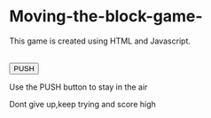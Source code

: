 # Moving-the-block-game-
This game is created using HTML and Javascript.
<!DOCTYPE html>
<html>
<head>
<meta name="viewport" content="width=device-width, initial-scale=1.0"/>
<style>
canvas 
{
    border:1px solid #d3d3d3;
    background-color: #f1f1f1;
}
</style>
</head>
<body onload="startGame()">
<script>

var myGamePiece;
var myObstacles = [];
var myScore;

function startGame()
{
    myGamePiece = new component(30, 30, "pink", 10, 120);
    myGamePiece.gravity = 0.05;
    myScore = new component("30px", "Consolas", "blue", 280, 40, "text");
    myGameArea.start();
}

var myGameArea = 
   {
    canvas : document.createElement("canvas"),
    start : function() {
        this.canvas.width = 500;
        this.canvas.height = 270;
        this.context = this.canvas.getContext("2d");
        document.body.insertBefore(this.canvas, document.body.childNodes[0]);
        this.frameNo = 0;
        this.interval = setInterval(updateGameArea, 20);
        },
    clear : function()
    {
        this.context.clearRect(0, 0, this.canvas.width, this.canvas.height);
    }
}

function component(width, height, color, x, y, type) 
{
    this.type = type;
    this.score = 0;
    this.width = width;
    this.height = height;
    this.speedX = 0;
    this.speedY = 0;    
    this.x = x;
    this.y = y;
    this.gravity = 0;
    this.gravitySpeed = 0;
    this.update = function() 
{
        ctx = myGameArea.context;
        if (this.type == "text") 
          {
            ctx.font = this.width + " " + this.height;
            ctx.fillStyle = color;
            ctx.fillText(this.text, this.x, this.y);
          }
       else 
        {
            ctx.fillStyle = color;
            ctx.fillRect(this.x, this.y, this.width, this.height);
        }
}
    this.newPos = function()
   {
        this.gravitySpeed += this.gravity;
        this.x += this.speedX;
        this.y += this.speedY + this.gravitySpeed;
        this.hitBottom();
    }
    this.hitBottom = function()
 {
        var rockbottom = myGameArea.canvas.height - this.height;
        if (this.y > rockbottom)
        {
            this.y = rockbottom;
            this.gravitySpeed = 0;
        }
  }
    this.crashWith = function(otherobj) 
      {
        var myleft = this.x;
        var myright = this.x + (this.width);
        var mytop = this.y;
        var mybottom = this.y + (this.height);
        var otherleft = otherobj.x;
        var otherright = otherobj.x + (otherobj.width);
        var othertop = otherobj.y;
        var otherbottom = otherobj.y + (otherobj.height);
        var crash = true;
        if ((mybottom < othertop) || (mytop > otherbottom) || (myright < otherleft) || (myleft > otherright))
        {
            crash = false;
        }
        return crash;
    }
}

function updateGameArea() 
       {
    var x, height, gap, minHeight, maxHeight, minGap, maxGap;
    for (i = 0; i < myObstacles.length; i += 1) {
        if (myGamePiece.crashWith(myObstacles[i])) {
            return;
        } 
    }
    myGameArea.clear();
    myGameArea.frameNo += 1;
    if (myGameArea.frameNo == 1 || everyinterval(150)) {
        x = myGameArea.canvas.width;
        minHeight = 20;
        maxHeight = 200;
        height = Math.floor(Math.random()*(maxHeight-minHeight+1)+minHeight);
        minGap = 50;
        maxGap = 200;
        gap = Math.floor(Math.random()*(maxGap-minGap+1)+minGap);
        myObstacles.push(new component(10, height, "green", x, 0));
        myObstacles.push(new component(10, x - height - gap, "green", x, height + gap));
    }
    for (i = 0; i < myObstacles.length; i += 1) {
        myObstacles[i].x += -2;
        myObstacles[i].update();
    }
    myScore.text="SCORE: " + myGameArea.frameNo;
    myScore.update();
    myGamePiece.newPos();
    myGamePiece.update();
}

function everyinterval(n) {
    if ((myGameArea.frameNo / n) % 1 == 0) {return true;}
    return false;
}

function accelerate(n) 
{
    myGamePiece.gravity = n;
}
</script>
<br>
<button onmousedown="accelerate(-0.2)" onmouseup="accelerate(0.05)">PUSH</button>
<p>Use the PUSH button to stay in the air</p>
<p>Dont give up,keep trying and score high</p>
</body>
</html>
